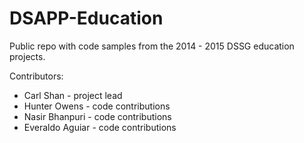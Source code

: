 DSAPP-Education
===============

Public repo with code samples from the 2014 - 2015 DSSG education projects.

Contributors:
* Carl Shan - project lead
* Hunter Owens - code contributions
* Nasir Bhanpuri - code contributions
* Everaldo Aguiar - code contributions


